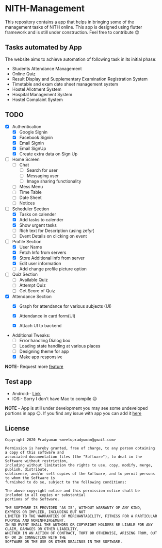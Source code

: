 # NITH-Management
This repository contains a app that helps in bringing some of the management tasks of NITH online. 
This app is designed using flutter framework and is still under construction. Feel free to contribute 😉

## Tasks automated by App

The website aims to achieve automation of following task in its initial phase:
- Students Attendance Management
- Online Quiz
- Result Display and Supplementary Examination Registration System
- Timetable and exam date sheet management system
- Hostel Allotment System
- Hospital Management System
- Hostel Complaint System

## TODO
* [x] Authentication
    * [x] Google Signin
    * [x] Facebook Signin
    * [x] Email Signin
    * [X] Email SignUp
    * [x] Create extra data on Sign Up
* [ ] Home Screen
    * [ ] Chat
        * [ ] Search for user
        * [ ] Messaging user
        * [ ] Image sharing functionality
    * [ ] Mess Menu
    * [ ] Time Table
    * [ ] Date Sheet 
    * [ ] Notices 
* [ ] Scheduler Section
    * [X] Tasks on calender
    * [X] Add tasks to calender
    * [X] Show urgent tasks
    * [ ] Rich text for Description (using zefyr)
    * [ ] Event Details on clicking on event
* [ ] Profile Section
    * [X] User Name
    * [X] Fetch Info from servers
    * [X] Store Additional info from server
    * [X] Edit user information 
    * [ ] Add change profile picture option 
* [ ] Quiz Section
    * [ ] Available Quiz
    * [ ] Attempt Quiz
    * [ ] Get Score of Quiz
* [X] Attendance Section
    * [X] Graph for attendance for various subjects (UI)
    * [X] Attendance in card form(UI)
    * [X] Attach UI to backend
    

* Additional Tweaks:
    * [ ] Error handling Dialog box
    * [ ] Loading state handling at various places
    * [ ] Designing theme for app
    * [X] Make app responsive
    
**NOTE**- Request more [feature](https://github.com/legendary-acp/integrated-nith-management-app/issues/new?labels=enhancement&template=feature_request.md) 

## Test app 
* Android:- [Link](https://github.com/legendary-acp/integrated-nith-management-app/blob/master/Apps/release.apk)
* IOS:- Sorry I don't have Mac to compile ☹️

**NOTE** - App is still under development you may see some undeveloped portions in app 😉. If you find any issue with app you can add it [here](https://github.com/legendary-acp/integrated-nith-management-app/issues/new?labels=bug&template=bug_report.md)

## License

```
Copyright 2020 Pradyuman <meetupradyuman@gmail.com>

Permission is hereby granted, free of charge, to any person obtaining a copy of this software and
associated documentation files (the "Software"), to deal in the Software without restriction, 
including without limitation the rights to use, copy, modify, merge, publish, distribute, 
sublicense, and/or sell copies of the Software, and to permit persons to whom the Software is 
furnished to do so, subject to the following conditions:

The above copyright notice and this permission notice shall be included in all copies or substantial
portions of the Software.

THE SOFTWARE IS PROVIDED "AS IS", WITHOUT WARRANTY OF ANY KIND, EXPRESS OR IMPLIED, INCLUDING BUT NOT
LIMITED TO THE WARRANTIES OF MERCHANTABILITY, FITNESS FOR A PARTICULAR PURPOSE AND NONINFRINGEMENT. 
IN NO EVENT SHALL THE AUTHORS OR COPYRIGHT HOLDERS BE LIABLE FOR ANY CLAIM, DAMAGES OR OTHER LIABILITY, 
WHETHER IN AN ACTION OF CONTRACT, TORT OR OTHERWISE, ARISING FROM, OUT OF OR IN CONNECTION WITH THE 
SOFTWARE OR THE USE OR OTHER DEALINGS IN THE SOFTWARE.
```
